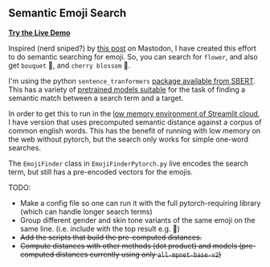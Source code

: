 
## Semantic Emoji Search

**[Try the Live Demo](https://emoji-find.streamlit.app)**

Inspired (nerd sniped?) by [this post](https://data-folks.masto.host/@archie/109543055657581394) on Mastodon, I have created this effort to do semantic searching for emoji. So, you can search for `flower`, and also get `bouquet` 💐, and `cherry blossom` 🌸.

I'm using the python `sentence_tranformers` [package available from SBERT](https://www.sbert.net/index.html). This has a variety of [pretrained models suitable](https://www.sbert.net/docs/pretrained_models.htm) for the task of finding a semantic match between a search term and a target.

In order to get this to run in the [low memory environment of Streamlit cloud](https://emoji-find.streamlit.app), I have version that uses precomputed semantic distance against a corpus of common english words. This has the benefit of running with low memory on the web without pytorch, but the search only works for simple one-word searches.

The `EmojiFinder` class in `EmojiFinderPytorch.py` live encodes the search term, but still has a pre-encoded vectors for the emojis.

TODO:

* Make a config file so one can run it with the full pytorch-requiring library (which can handle longer search terms)
* Group different gender and skin tone variants of the same emoji on the same line. (i.e. include with the top result e.g. :supervillain:)
* ~~Add the scripts that build the pre-computed distances.~~
* ~~Compute distances with other methods (dot product) and models (pre-computed distances currently using only `all-mpnet-base-v2`)~~
